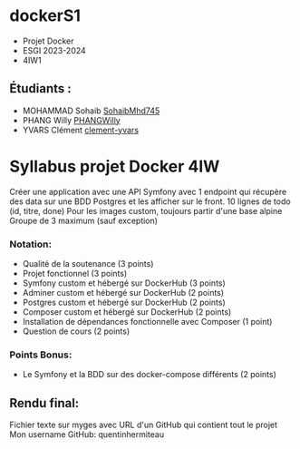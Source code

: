 # dockerS1
- Projet Docker
- ESGI 2023-2024
- 4IW1

## Étudiants :
- MOHAMMAD Sohaib [SohaibMhd745](https://github.com/SohaibMhd745)
- PHANG Willy [PHANGWilly](https://github.com/PHANGWilly)
- YVARS Clément [clement-yvars](https://github.com/clement-Yvars)

# Syllabus projet Docker 4IW
Créer une application avec une API Symfony avec 1 endpoint qui récupère des data sur une
BDD Postgres et les afficher sur le front. 10 lignes de todo (id, titre, done)
Pour les images custom, toujours partir d'une base alpine
Groupe de 3 maximum (sauf exception)
### Notation:
- Qualité de la soutenance (3 points)
- Projet fonctionnel (3 points)
- Symfony custom et hébergé sur DockerHub (3 points)
- Adminer custom et hébergé sur DockerHub (2 points)
- Postgres custom et hébergé sur DockerHub (2 points)
- Composer custom et hébergé sur DockerHub (2 points)
- Installation de dépendances fonctionnelle avec Composer (1 point)
- Question de cours (2 points)
### Points Bonus:
- Le Symfony et la BDD sur des docker-compose différents (2 points)
## Rendu final:
Fichier texte sur myges avec URL d'un GitHub qui contient tout le projet
Mon username GitHub: quentinhermiteau
